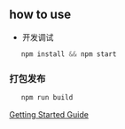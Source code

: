 ## how to use

* 开发调试
```javascript 
   npm install && npm start
```

### 打包发布

```javascript 
   npm run build
```
[Getting Started Guide](http://www.tutorialspoint.com/reactjs/index.htm)